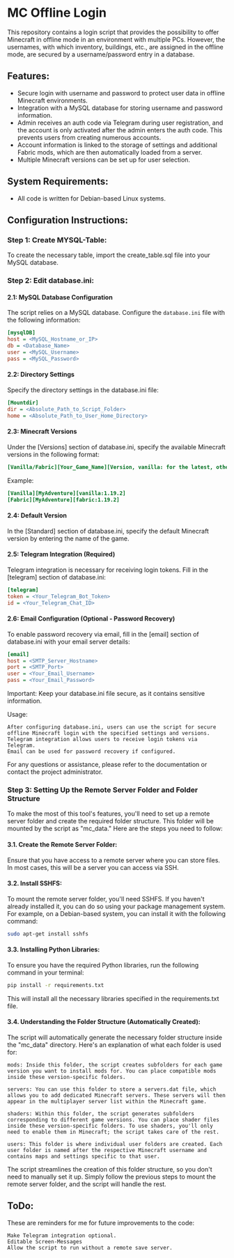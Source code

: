 # MC Offline Login

This repository contains a login script that provides the possibility to offer Minecraft in offline mode in an environment with multiple PCs. However, the usernames, with which inventory, buildings, etc., are assigned in the offline mode, are secured by a username/password entry in a database.

## Features:

- Secure login with username and password to protect user data in offline Minecraft environments.
- Integration with a MySQL database for storing username and password information.
- Admin receives an auth code via Telegram during user registration, and the account is only activated after the admin enters the auth code. This prevents users from creating numerous accounts.
- Account information is linked to the storage of settings and additional Fabric mods, which are then automatically loaded from a server.
- Multiple Minecraft versions can be set up for user selection.

## System Requirements:

- All code is written for Debian-based Linux systems.

## Configuration Instructions:

### Step 1: Create MYSQL-Table:

To create the necessary table, import the create_table.sql file into your MySQL database.

### Step 2: Edit database.ini:

#### 2.1: MySQL Database Configuration
The script relies on a MySQL database. Configure the `database.ini` file with the following information:

```ini
[mysqlDB]
host = <MySQL_Hostname_or_IP>
db = <Database_Name>
user = <MySQL_Username>
pass = <MySQL_Password>
```

#### 2.2: Directory Settings
Specify the directory settings in the database.ini file:

```ini
[Mountdir]
dir = <Absolute_Path_to_Script_Folder>
home = <Absolute_Path_to_User_Home_Directory>
```

#### 2.3: Minecraft Versions
Under the [Versions] section of database.ini, specify the available Minecraft versions in the following format:

```ini
[Vanilla/Fabric][Your_Game_Name][Version, vanilla: for the latest, otherwise vanilla:version_number or fabric:version_number]
```

Example:

```ini
[Vanilla][MyAdventure][vanilla:1.19.2]
[Fabric][MyAdventure][fabric:1.19.2]
```

#### 2.4: Default Version
In the [Standard] section of database.ini, specify the default Minecraft version by entering the name of the game.

#### 2.5: Telegram Integration (Required)
Telegram integration is necessary for receiving login tokens. Fill in the [telegram] section of database.ini:

```ini
[telegram]
token = <Your_Telegram_Bot_Token>
id = <Your_Telegram_Chat_ID>
```

#### 2.6: Email Configuration (Optional - Password Recovery)
To enable password recovery via email, fill in the [email] section of database.ini with your email server details:

```ini
[email]
host = <SMTP_Server_Hostname>
port = <SMTP_Port>
user = <Your_Email_Username>
pass = <Your_Email_Password>
```

Important: Keep your database.ini file secure, as it contains sensitive information.


Usage:

    After configuring database.ini, users can use the script for secure offline Minecraft login with the specified settings and versions.
    Telegram integration allows users to receive login tokens via Telegram.
    Email can be used for password recovery if configured.

For any questions or assistance, please refer to the documentation or contact the project administrator.


### Step 3: Setting Up the Remote Server Folder and Folder Structure
To make the most of this tool's features, you'll need to set up a remote server folder and create the required folder structure. This folder will be mounted by the script as "mc_data." Here are the steps you need to follow:

#### 3.1. Create the Remote Server Folder:
Ensure that you have access to a remote server where you can store files. In most cases, this will be a server you can access via SSH.

#### 3.2. Install SSHFS:
To mount the remote server folder, you'll need SSHFS. If you haven't already installed it, you can do so using your package management system. For example, on a Debian-based system, you can install it with the following command:

```bash
sudo apt-get install sshfs
```

#### 3.3. Installing Python Libraries:
To ensure you have the required Python libraries, run the following command in your terminal:

```bash
pip install -r requirements.txt
```
This will install all the necessary libraries specified in the requirements.txt file.


#### 3.4. Understanding the Folder Structure (Automatically Created):
The script will automatically generate the necessary folder structure inside the "mc_data" directory. Here's an explanation of what each folder is used for:

    mods: Inside this folder, the script creates subfolders for each game version you want to install mods for. You can place compatible mods inside these version-specific folders.

    servers: You can use this folder to store a servers.dat file, which allows you to add dedicated Minecraft servers. These servers will then appear in the multiplayer server list within the Minecraft game.

    shaders: Within this folder, the script generates subfolders corresponding to different game versions. You can place shader files inside these version-specific folders. To use shaders, you'll only need to enable them in Minecraft; the script takes care of the rest.

    users: This folder is where individual user folders are created. Each user folder is named after the respective Minecraft username and contains maps and settings specific to that user.

The script streamlines the creation of this folder structure, so you don't need to manually set it up. Simply follow the previous steps to mount the remote server folder, and the script will handle the rest.


## ToDo:
These are reminders for me for future improvements to the code:

    Make Telegram integration optional.
    Editable Screen-Messages
    Allow the script to run without a remote save server.
